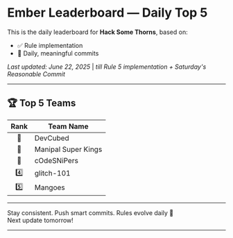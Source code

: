 # Ember Leaderboard — Daily Top 5

This is the daily leaderboard for **Hack Some Thorns**, based on:
- ✅ Rule implementation
- 🔁 Daily, meaningful commits

_Last updated: June 22, 2025_ | _till Rule 5 implementation + Saturday's Reasonable Commit_

---

## 🏆 Top 5 Teams

| Rank | Team Name        |
|:----:|------------------|
| 🥇   | DevCubed     |
| 🥈   | Manipal Super Kings    |
| 🥉   | cOdeSNiPers         |
| 4️⃣   | glitch-101  |
| 5️⃣   | Mangoes      |

---

Stay consistent. Push smart commits. Rules evolve daily 🔄  
Next update tomorrow!

---
